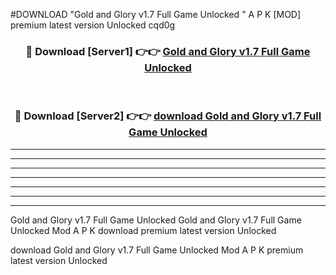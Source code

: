 #DOWNLOAD "Gold and Glory v1.7 Full Game Unlocked " A P K [MOD] premium latest version Unlocked cqd0g 



<div align="center">
<h3>🔴 Download [Server1] 👉👉 <a href="https://apkdownload7.web.app/">Gold and Glory v1.7 Full Game Unlocked  </a></h3><br>

<h3>🔴 Download [Server2] 👉👉 <a href="https://apkdownload7.web.app/">download Gold and Glory v1.7 Full Game Unlocked  </a></h3>
</div>


----------------------------------------------------------

----------------------------------------------------------

----------------------------------------------------------

----------------------------------------------------------

----------------------------------------------------------

----------------------------------------------------------

----------------------------------------------------------

Gold and Glory v1.7 Full Game Unlocked Gold and Glory v1.7 Full Game Unlocked  Mod A P K download premium latest version Unlocked

download Gold and Glory v1.7 Full Game Unlocked  Mod A P K premium latest version Unlocked


